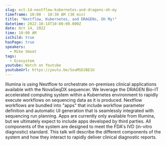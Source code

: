 ```yaml
---
slug: oct-14-nextflow-kubernetes-and-dragens-oh-my
timeframe: 10:00 - 10:30 AM (30 min)
title: "Nextflow, Kubernetes, and DRAGENs, Oh My!"
datetime: 2022-10-14T10:00:00.000Z
date: Oct 14, 2022
time: 10:00 AM
isChild: true
hasPage: true
speakers:
  - Mike Smoot
tags:
  - Ecosystem
youtube: Watch on Youtube
youtubeUrl: https://youtu.be/SouMSDJBE1U
---
```

Illumina is using Nextflow to orchestrate on-premises clinical applications available with the NovaSeqDX sequencer. We leverage the DRAGEN Bio-IT accelerated computing system within a Kubernetes environment to rapidly execute workflows on sequencing data as it is produced. Nextflow workflows are bundled into "apps" that include workflow parameter definition and automatic UI generation that is seamlessly integrated with sequencing run planning. Apps are currently only available from Illumina, but we ultimately expect to include apps developed by third parties. All components of the system are designed to meet the FDA's IVD (in-vitro diagnostic) standard. This talk will describe the different components of the system and how they interact to rapidly deliver clinical diagnostic reports.
